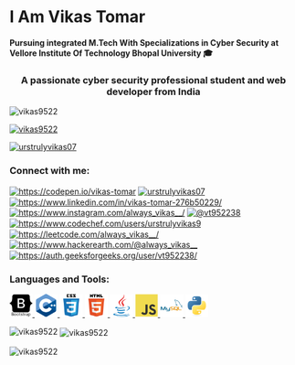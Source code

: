 
<h1 align="left">I Am Vikas Tomar</h1> 
<h4 align="left"> Pursuing integrated M.Tech With Specializations in Cyber Security at Vellore Institute Of Technology Bhopal University 🎓 </h4>
<h3 align="center">A passionate cyber security professional student and web developer from India</h3>

<p align="left"> <img src="https://komarev.com/ghpvc/?username=vikas9522&label=Profile%20views&color=0e75b6&style=flat" alt="vikas9522" /> </p>

<p align="left"> <a href="https://github.com/ryo-ma/github-profile-trophy"><img src="https://github-profile-trophy.vercel.app/?username=vikas9522" alt="vikas9522" /></a> </p>

<p align="left"> <a href="https://twitter.com/urstrulyvikas07" target="blank"><img src="https://img.shields.io/twitter/follow/urstrulyvikas07?logo=twitter&style=for-the-badge" alt="urstrulyvikas07" /></a> </p>

<h3 align="left">Connect with me:</h3>
<p align="left">
<a href="https://codepen.io/https://codepen.io/vikas-tomar" target="blank"><img align="center" src="https://raw.githubusercontent.com/rahuldkjain/github-profile-readme-generator/master/src/images/icons/Social/codepen.svg" alt="https://codepen.io/vikas-tomar" height="30" width="40" /></a>
<a href="https://twitter.com/urstrulyvikas07" target="blank"><img align="center" src="https://raw.githubusercontent.com/rahuldkjain/github-profile-readme-generator/master/src/images/icons/Social/twitter.svg" alt="urstrulyvikas07" height="30" width="40" /></a>
<a href="https://linkedin.com/in/https://www.linkedin.com/in/vikas-tomar-276b50229/" target="blank"><img align="center" src="https://raw.githubusercontent.com/rahuldkjain/github-profile-readme-generator/master/src/images/icons/Social/linked-in-alt.svg" alt="https://www.linkedin.com/in/vikas-tomar-276b50229/" height="30" width="40" /></a>
<a href="https://instagram.com/https://www.instagram.com/always_vikas__/" target="blank"><img align="center" src="https://raw.githubusercontent.com/rahuldkjain/github-profile-readme-generator/master/src/images/icons/Social/instagram.svg" alt="https://www.instagram.com/always_vikas__/" height="30" width="40" /></a>
<a href="https://medium.com/@vt952238" target="blank"><img align="center" src="https://raw.githubusercontent.com/rahuldkjain/github-profile-readme-generator/master/src/images/icons/Social/medium.svg" alt="@vt952238" height="30" width="40" /></a>
<a href="https://www.codechef.com/users/https://www.codechef.com/users/urstrulyvikas9" target="blank"><img align="center" src="https://cdn.jsdelivr.net/npm/simple-icons@3.1.0/icons/codechef.svg" alt="https://www.codechef.com/users/urstrulyvikas9" height="30" width="40" /></a>
<a href="https://www.leetcode.com/https://leetcode.com/always_vikas__/" target="blank"><img align="center" src="https://raw.githubusercontent.com/rahuldkjain/github-profile-readme-generator/master/src/images/icons/Social/leet-code.svg" alt="https://leetcode.com/always_vikas__/" height="30" width="40" /></a>
<a href="https://www.hackerearth.com/https://www.hackerearth.com/@always_vikas__" target="blank"><img align="center" src="https://raw.githubusercontent.com/rahuldkjain/github-profile-readme-generator/master/src/images/icons/Social/hackerearth.svg" alt="https://www.hackerearth.com/@always_vikas__" height="30" width="40" /></a>
<a href="https://auth.geeksforgeeks.org/user/https://auth.geeksforgeeks.org/user/vt952238/" target="blank"><img align="center" src="https://raw.githubusercontent.com/rahuldkjain/github-profile-readme-generator/master/src/images/icons/Social/geeks-for-geeks.svg" alt="https://auth.geeksforgeeks.org/user/vt952238/" height="30" width="40" /></a>
</p>

<h3 align="left">Languages and Tools:</h3>
<p align="left"> <a href="https://getbootstrap.com" target="_blank" rel="noreferrer"> <img src="https://raw.githubusercontent.com/devicons/devicon/master/icons/bootstrap/bootstrap-plain-wordmark.svg" alt="bootstrap" width="40" height="40"/> </a> <a href="https://www.w3schools.com/cpp/" target="_blank" rel="noreferrer"> <img src="https://raw.githubusercontent.com/devicons/devicon/master/icons/cplusplus/cplusplus-original.svg" alt="cplusplus" width="40" height="40"/> </a> <a href="https://www.w3schools.com/css/" target="_blank" rel="noreferrer"> <img src="https://raw.githubusercontent.com/devicons/devicon/master/icons/css3/css3-original-wordmark.svg" alt="css3" width="40" height="40"/> </a> <a href="https://www.w3.org/html/" target="_blank" rel="noreferrer"> <img src="https://raw.githubusercontent.com/devicons/devicon/master/icons/html5/html5-original-wordmark.svg" alt="html5" width="40" height="40"/> </a> <a href="https://www.java.com" target="_blank" rel="noreferrer"> <img src="https://raw.githubusercontent.com/devicons/devicon/master/icons/java/java-original.svg" alt="java" width="40" height="40"/> </a> <a href="https://developer.mozilla.org/en-US/docs/Web/JavaScript" target="_blank" rel="noreferrer"> <img src="https://raw.githubusercontent.com/devicons/devicon/master/icons/javascript/javascript-original.svg" alt="javascript" width="40" height="40"/> </a> <a href="https://www.mysql.com/" target="_blank" rel="noreferrer"> <img src="https://raw.githubusercontent.com/devicons/devicon/master/icons/mysql/mysql-original-wordmark.svg" alt="mysql" width="40" height="40"/> </a> <a href="https://www.python.org" target="_blank" rel="noreferrer"> <img src="https://raw.githubusercontent.com/devicons/devicon/master/icons/python/python-original.svg" alt="python" width="40" height="40"/> </a> </p>

<p><img align="left" src="https://github-readme-stats.vercel.app/api/top-langs?username=vikas9522&show_icons=true&locale=en&layout=compact" alt="vikas9522" /></p>

<p>&nbsp;<img align="center" src="https://github-readme-stats.vercel.app/api?username=vikas9522&show_icons=true&locale=en" alt="vikas9522" /></p>

<p><img align="center" src="https://github-readme-streak-stats.herokuapp.com/?user=vikas9522&" alt="vikas9522" /></p>

